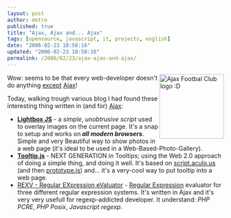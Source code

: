 ```yaml
---
layout: post
author: detro
published: true
title: "Ajax, Ajax and... Ajax"
tags: [opensource, javascript, it, projects, english]
date: "2006-02-23 18:58:16"
updated: "2006-02-23 18:58:16"
permalink: /2006/02/23/ajax-ajax-and-ajax/
---
```


<img src="http://www.nrc.nl/W2/Lab/Eredivisie9899/ajax.jpg" alt="Ajax Footbal Club logo :D" align="right" width="150" />
Wow: seems to be that every web-developer doesn't do anything <a href="http://www.google.com/search?hl=it&q=ajax&btnG=Cerca+con+Google&lr=">except</a> <a href="http://search.yahoo.com/search?p=ajax&sm=Yahoo%21+Search&fr=FP-tab-web-t&toggle=1&cop=&ei=UTF-8">Ajax</a>!

Today, walking trough various blog I had found these interesting thing written in (and for) <a href="http://en.wikipedia.org/wiki/Ajax_%28programming%29">Ajax</a>:
<ul>
	<li><a href="http://www.huddletogether.com/projects/lightbox/"><strong>Lightbox JS</strong></a> - a <em>simple</em>, <em>unobtrusive script </em>used to overlay images on the current page. It's a snap to setup and works on<strong><em> all modern browsers</em></strong>. Simple and very Beautiful way to show photos in a web page (it's ideal to be used in a Web-Based-Photo-Gallery).</li>
	<li><a href="http://tooltip.crtx.org/"><strong>Tooltip.js</strong></a> - NEXT GENERATION in Tooltips; using the Web 2.0 approach of doing a simple thing, and doing it well. It's based on <a href="http://www.detronizator.org/home/index.php?s=script.aculo.us">script.aculo.us</a> (and then <a href="http://www.detronizator.org/home/index.php?s=prototype.js">prototype.js</a>) and... it's a very-cool way to put tooltip into a web page.</li>
	<li><a href="http://www.rexv.org/">REXV - Regular EXpression eValuator</a> - <a href="http://en.wikipedia.org/wiki/Regexp">Regular Expression</a> evaluator for three different regular expression systems. It's written in Ajax and it's very very usefull for regexp-addicted developer. It understand: <em>PHP PCRE</em>, <em>PHP Posix</em>, <em>Javascript regexp</em>.</li>

</ul>
